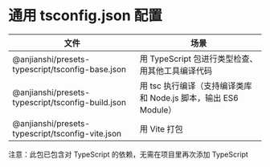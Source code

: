 # 通用 tsconfig.json 配置

| 文件                                              | 场景                                                            |
| ------------------------------------------------- | --------------------------------------------------------------- |
| @anjianshi/presets-typescript/tsconfig-base.json  | 用 TypeScript 包进行类型检查、用其他工具编译代码                |
| @anjianshi/presets-typescript/tsconfig-build.json | 用 tsc 执行编译（支持编译类库和 Node.js 脚本，输出 ES6 Module） |
| @anjianshi/presets-typescript/tsconfig-vite.json  | 用 Vite 打包                                                    |

注意：此包已包含对 TypeScript 的依赖，无需在项目里再次添加 TypeScript
